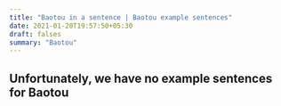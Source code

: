 ```yaml
---
title: "Baotou in a sentence | Baotou example sentences"
date: 2021-01-20T19:57:50+05:30
draft: falses
summary: "Baotou"
---
```

## Unfortunately, we have no example sentences for Baotou                 
